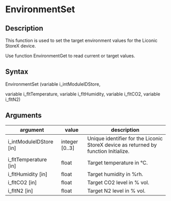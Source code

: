 # EnvironmentSet

## Description

This function is used to set the target environment values for the Liconic StoreX device.

Use function EnvironmentGet to read current or target values.

## Syntax

EnvironmentSet (variable i\_intModuleIDStore,

variable i\_fltTemperature, variable i\_fltHumidity, variable i\_fltCO2, variable i\_fltN2)

## Arguments

| **argument**              | **value**       | **description**                                                                     |
| ------------------------- | --------------- | ----------------------------------------------------------------------------------- |
| i\_intModuleIDStore \[in] | integer \[0..3] | Unique identifier for the Liconic StoreX device as returned by function Initialize. |
| i\_fltTemperature \[in]   | float           | Target temperature in °C.                                                           |
| i\_fltHumidity \[in]      | float           | Target humidity in %rh.                                                             |
| i\_fltCO2 \[in]           | float           | Target CO2 level in % vol.                                                          |
| i\_fltN2 \[in]            | float           | Target N2 level in % vol.                                                           |
